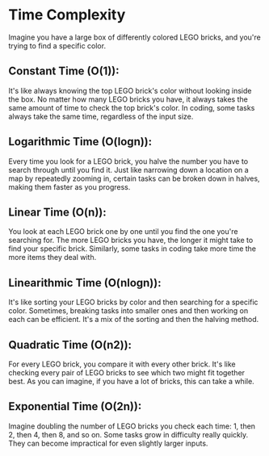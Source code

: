 # Time Complexity

Imagine you have a large box of differently colored LEGO bricks, and you're trying to find a specific color.

## Constant Time (O(1)):
It's like always knowing the top LEGO brick's color without looking inside the box.
No matter how many LEGO bricks you have, it always takes the same amount of time to check the top brick's color. In coding, some tasks always take the same time, regardless of the input size.

## Logarithmic Time (O(logn)):
Every time you look for a LEGO brick, you halve the number you have to search through until you find it.
Just like narrowing down a location on a map by repeatedly zooming in, certain tasks can be broken down in halves, making them faster as you progress.

## Linear Time (O(n)):
You look at each LEGO brick one by one until you find the one you're searching for.
The more LEGO bricks you have, the longer it might take to find your specific brick. Similarly, some tasks in coding take more time the more items they deal with.

## Linearithmic Time (O(nlogn)):
It's like sorting your LEGO bricks by color and then searching for a specific color.
Sometimes, breaking tasks into smaller ones and then working on each can be efficient. It's a mix of the sorting and then the halving method.

## Quadratic Time (O(n2)):
For every LEGO brick, you compare it with every other brick.
It's like checking every pair of LEGO bricks to see which two might fit together best. As you can imagine, if you have a lot of bricks, this can take a while.

## Exponential Time (O(2n)):
Imagine doubling the number of LEGO bricks you check each time: 1, then 2, then 4, then 8, and so on.
Some tasks grow in difficulty really quickly. They can become impractical for even slightly larger inputs.
